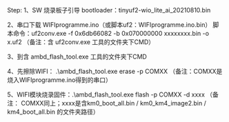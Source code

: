 Step:
1、SW 烧录板子引导 bootloader：tinyuf2-wio_lite_ai_20210810.bin

2、串口下载 WIFIprogramme.ino（或脚本uf2：WIFIprogramme.ino.bin）
脚本命令：uf2conv.exe -f 0x6db66082 -b 0x070000000  xxxxxxxx.bin -o x.uf2 
（备注：含 uf2conv.exe 工具的文件夹下CMD）

3、到含 ambd_flash_tool.exe 工具的文件夹下CMD

4、先擦除WIFI： .\ambd_flash_tool.exe  erase -p COMXX
（备注：COMXX是烧入WIFIprogramme.ino得到的串口）	

5、WIFI模块烧录固件：.\ambd_flash_tool.exe  flash -p COMXX -d  xxxx 
（备注： COMXX同上；xxxx是含km0_boot_all.bin / km0_km4_image2.bin / km4_boot_all.bin 的文件夹路径）
